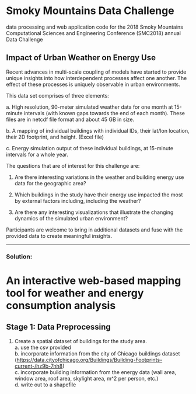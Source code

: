 # Smoky Mountains Data Challenge
data processing and web application code for the 2018 Smoky Mountains Computational Sciences and Engineering Conference (SMC2018) annual Data Challenge 

## Impact of Urban Weather on Energy Use
Recent advances in multi-scale coupling of models have started to provide unique insights into how interdependent processes affect one another. The effect of these processes is uniquely observable in urban environments.

This data set comprises of three elements:

a.	High resolution, 90-meter simulated weather data for one month at 15-minute intervals (with known gaps towards the end of each month). These files are in netcdf file format and about 45 GB in size.

b.	A mapping of individual buildings with individual IDs, their lat/lon location, their 2D footprint, and height. (Excel file)

c.	Energy simulation output of these individual buildings, at 15-minute intervals for a whole year.

The questions that are of interest for this challenge are:

1.	Are there interesting variations in the weather and building energy use data for the geographic area?

2.	Which buildings in the study have their energy use impacted the most by external factors including, including the weather?

3.	Are there any interesting visualizations that illustrate the changing dynamics of the simulated urban environment?

Participants are welcome to bring in additional datasets and fuse with the provided data to create meaningful insights.  

---------------------------------------------------------------------------------------------------------------------------------
### Solution:  
# An interactive web-based mapping tool for weather and energy consumption analysis

## Stage 1: Data Preprocessing  
1. Create a spatial dataset of buildings for the study area.  
    a. use the csv provided  
    b. incorporate information from the city of Chicago buildings dataset (https://data.cityofchicago.org/Buildings/Building-Footprints-current-/hz9b-7nh8)  
    c. incorporate building information from the energy data (wall area, window area, roof area, skylight area, m^2 per person, etc.)  
    d. write out to a shapefile  
